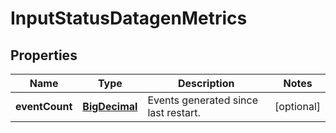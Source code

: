 # InputStatusDatagenMetrics

## Properties
Name | Type | Description | Notes
------------ | ------------- | ------------- | -------------
**eventCount** | [**BigDecimal**](BigDecimal.md) | Events generated since last restart. |  [optional]
